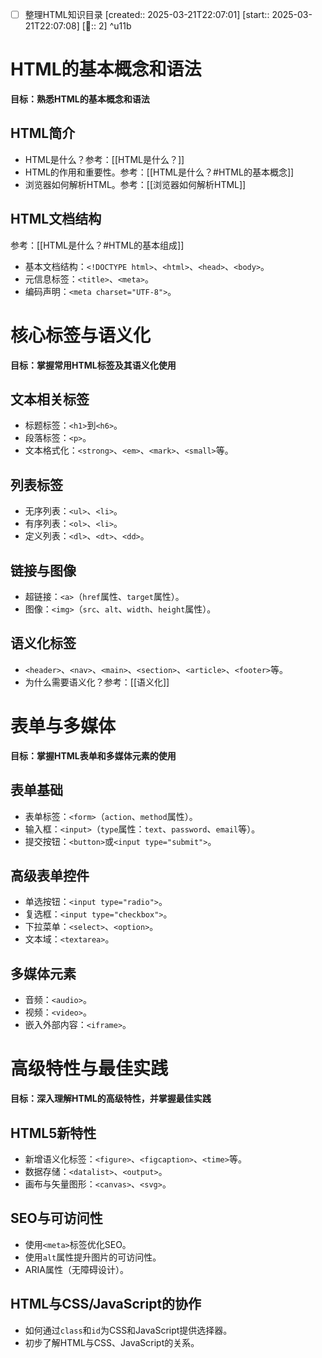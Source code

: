 - [ ] 整理HTML知识目录 [created:: 2025-03-21T22:07:01] [start:: 2025-03-21T22:07:08] [🍅:: 2]  ^u11b


# HTML的基本概念和语法
**目标：熟悉HTML的基本概念和语法**

## HTML简介
- HTML是什么？参考：[[HTML是什么？]]
- HTML的作用和重要性。参考：[[HTML是什么？#HTML的基本概念]]
- 浏览器如何解析HTML。参考：[[浏览器如何解析HTML]]

## HTML文档结构
参考：[[HTML是什么？#HTML的基本组成]]
- 基本文档结构：`<!DOCTYPE html>`、`<html>`、`<head>`、`<body>`。
- 元信息标签：`<title>`、`<meta>`。
- 编码声明：`<meta charset="UTF-8">`。


# 核心标签与语义化
**目标：掌握常用HTML标签及其语义化使用**

## 文本相关标签
- 标题标签：`<h1>`到`<h6>`。
- 段落标签：`<p>`。
- 文本格式化：`<strong>`、`<em>`、`<mark>`、`<small>`等。

## 列表标签
- 无序列表：`<ul>`、`<li>`。
- 有序列表：`<ol>`、`<li>`。
- 定义列表：`<dl>`、`<dt>`、`<dd>`。

## 链接与图像
- 超链接：`<a>`（`href`属性、`target`属性）。
- 图像：`<img>`（`src`、`alt`、`width`、`height`属性）。

## 语义化标签
- `<header>`、`<nav>`、`<main>`、`<section>`、`<article>`、`<footer>`等。
- 为什么需要语义化？参考：[[语义化]]


# 表单与多媒体
**目标：掌握HTML表单和多媒体元素的使用**

## 表单基础
- 表单标签：`<form>`（`action`、`method`属性）。
- 输入框：`<input>`（`type`属性：`text`、`password`、`email`等）。
- 提交按钮：`<button>`或`<input type="submit">`。

## 高级表单控件
- 单选按钮：`<input type="radio">`。
- 复选框：`<input type="checkbox">`。
- 下拉菜单：`<select>`、`<option>`。
- 文本域：`<textarea>`。

## 多媒体元素
- 音频：`<audio>`。
- 视频：`<video>`。
- 嵌入外部内容：`<iframe>`。

# 高级特性与最佳实践
**目标：深入理解HTML的高级特性，并掌握最佳实践**

## HTML5新特性
- 新增语义化标签：`<figure>`、`<figcaption>`、`<time>`等。
- 数据存储：`<datalist>`、`<output>`。
- 画布与矢量图形：`<canvas>`、`<svg>`。
## SEO与可访问性
- 使用`<meta>`标签优化SEO。
- 使用`alt`属性提升图片的可访问性。
- ARIA属性（无障碍设计）。
## HTML与CSS/JavaScript的协作
- 如何通过`class`和`id`为CSS和JavaScript提供选择器。
- 初步了解HTML与CSS、JavaScript的关系。
